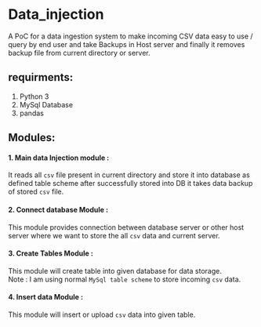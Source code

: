# Data_injection
A PoC for a data ingestion system to make incoming CSV data easy to use / query by end user and take Backups in Host server and finally it removes backup file from current directory or server.

## requirments:
1. Python 3 <br />
2. MySql Database <br />
3. pandas <br />

## Modules:
#### 1. Main data Injection module : 
It reads all `csv` file present in current directory and store it into database as defined table scheme after successfully stored into DB it takes data backup of stored `csv` file.

#### 2. Connect database Module :
This module provides connection between database server or other host server where we want to store the all `csv` data and current server.

#### 3. Create Tables Module :
This module will create table into given database for data storage.<br />
Note : I am using normal `MySql table scheme` to store incoming `csv` data.

#### 4. Insert data Module :
This module will insert or upload `csv` data into given table.
